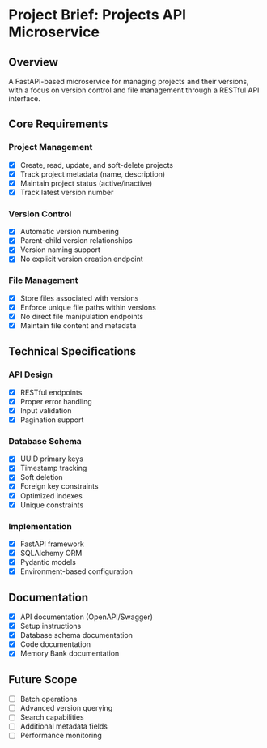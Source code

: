 # Project Brief: Projects API Microservice

## Overview
A FastAPI-based microservice for managing projects and their versions, with a focus on version control and file management through a RESTful API interface.

## Core Requirements

### Project Management
- [x] Create, read, update, and soft-delete projects
- [x] Track project metadata (name, description)
- [x] Maintain project status (active/inactive)
- [x] Track latest version number

### Version Control
- [x] Automatic version numbering
- [x] Parent-child version relationships
- [x] Version naming support
- [x] No explicit version creation endpoint

### File Management
- [x] Store files associated with versions
- [x] Enforce unique file paths within versions
- [x] No direct file manipulation endpoints
- [x] Maintain file content and metadata

## Technical Specifications

### API Design
- [x] RESTful endpoints
- [x] Proper error handling
- [x] Input validation
- [x] Pagination support

### Database Schema
- [x] UUID primary keys
- [x] Timestamp tracking
- [x] Soft deletion
- [x] Foreign key constraints
- [x] Optimized indexes
- [x] Unique constraints

### Implementation
- [x] FastAPI framework
- [x] SQLAlchemy ORM
- [x] Pydantic models
- [x] Environment-based configuration

## Documentation
- [x] API documentation (OpenAPI/Swagger)
- [x] Setup instructions
- [x] Database schema documentation
- [x] Code documentation
- [x] Memory Bank documentation

## Future Scope
- [ ] Batch operations
- [ ] Advanced version querying
- [ ] Search capabilities
- [ ] Additional metadata fields
- [ ] Performance monitoring
